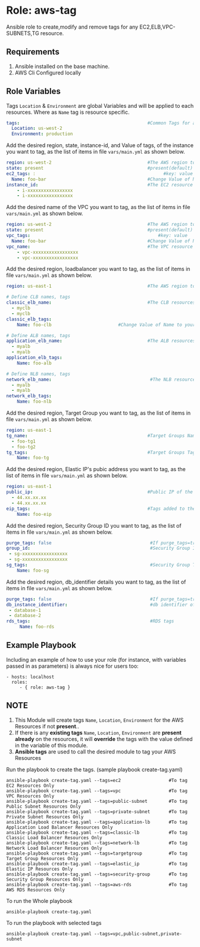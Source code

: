 Role: aws-tag
=================

Ansible role to create,modify and remove tags for any EC2,ELB,VPC-SUBNETS,TG resource.

Requirements
------------
1. Ansible installed on the base machine.
2. AWS Cli Configured locally

Role Variables
--------------
Tags `Location` & `Environment` are global Variables and will be applied to each resources. Where as `Name` tag is resource specific.
```yaml
tags:                                                #Common Tags for all the resources
  Location: us-west-2
  Environment: production
```

Add the desired region, state, instance-id, and Value of tags, of the instance you want to tag, as the list of items in file `vars/main.yml` as shown below.
```yaml
region: us-west-2                                    #The AWS region to use.
state: present                                       #present(default) to create , absent to remove tags
ec2_tags: :                                                #key: value  
  Name: foo-bar                                      #Change Value of Name to your need
instance_id:                                         #The EC2 resource id list.
    - i-xxxxxxxxxxxxxxxxx
    - i-xxxxxxxxxxxxxxxxx
```
Add the desired name of the VPC you want to tag, as the list of items in file `vars/main.yml` as shown below.
```yaml
region: us-west-2                                    #The AWS region to use.
state: present                                       #present(default) to create , absent to remove tags
vpc_tags:                                                #key: value  
  Name: foo-bar                                      #Change Value of Name to your need
vpc_name:                                            #The VPC resource name.
    - vpc-xxxxxxxxxxxxxxxxx
    - vpc-xxxxxxxxxxxxxxxxx
```

Add the desired region, loadbalancer you want to tag, as the list of items in file `vars/main.yml` as shown below.
```yaml
region: us-east-1                                    #The AWS region to use.

# Define CLB names, tags
classic_elb_name:                                    #The CLB resources name.
  - myclb
  - myclb
classic_elb_tags:
    Name: foo-clb                         #Change Value of Name to your need     (In case of removing tag, leave the value empty)

# Define ALB names, tags
application_elb_name:                                #The ALB resources name.
  - myalb
  - myalb
application_elb_tags:
    Name: foo-alb

# Define NLB names, tags
network_elb_name:                                     #The NLB resources name.
  - myalb
  - myalb
network_elb_tags:
    Name: foo-nlb
```
Add the desired region, Target Group you want to tag, as the list of items in file `vars/main.yml` as shown below.
```yaml
region: us-east-1
tg_name:                                             #Target Groups Name
  - foo-tg1
  - foo-tg2
tg_tags:                                             #Target Groups Tags
    Name: foo-tg 
```
Add the desired region, Elastic IP's pubic address you want to tag, as the list of items in file `vars/main.yml` as shown below.
```yaml
region: us-east-1
public_ip:                                           #Public IP of the EIP
  - 44.xx.xx.xx
  - 44.xx.xx.xx
eip_tags:                                            #Tags added to the EIP of the Public IP
    Name: foo-eip
```
Add the desired region, Security Group ID you want to tag, as the list of items in file `vars/main.yml` as shown below.
```yaml
purge_tags: false                                     #If purge_tags=true and tags is set, existing tags will be purged
group_id:                                             #Security Group IDs
 - sg-xxxxxxxxxxxxxxxxx
 - sg-xxxxxxxxxxxxxxxxx
sg_tags:                                              #Security Group Tags
    Name: foo-sg
```
Add the desired region, db_identifier details you want to tag, as the list of items in file `vars/main.yml` as shown below.
```yaml
purge_tags: false                                     #If purge_tags=true and tags is set, existing tags will be purged
db_instance_identifier:                               #db identifier of AWS RDS
 - database-1
 - database-2
rds_tags:                                             #RDS tags
     Name: foo-rds
```

Example Playbook
----------------

Including an example of how to use your role (for instance, with variables passed in as parameters) is always nice for users too:

    - hosts: localhost
      roles:
         - { role: aws-tag }

NOTE
----
1. This Module will create tags `Name`, `Location`, `Environment` for the AWS Resources if not **present**.. 
2. If there is any **existing tags** `Name`, `Location`, `Environment` are **present already** on the resources, it will **override** the tags with the value defined in the variable of this module.
3. **Ansible tags** are used to call the desired module to tag your AWS Resources

Run the playbook to create the tags. (sample playbook create-tag.yaml)
```shell
ansible-playbook create-tag.yaml --tags=ec2                  #To tag EC2 Resources Only
ansible-playbook create-tag.yaml --tags=vpc                  #To tag VPC Resources Only
ansible-playbook create-tag.yaml --tags=public-subnet        #To tag Public Subnet Resources Only
ansible-playbook create-tag.yaml --tags=private-subnet       #To tag Private Subnet Resources Only
ansible-playbook create-tag.yaml --tags=application-lb       #To tag Application Load Balancer Resources Only
ansible-playbook create-tag.yaml --tags=classic-lb           #To tag Classic Load Balancer Resources Only
ansible-playbook create-tag.yaml --tags=network-lb           #To tag Network Load Balancer Resources Only
ansible-playbook create-tag.yaml --tags=targetgroup          #To tag Target Group Resources Only
ansible-playbook create-tag.yaml --tags=elastic_ip           #To tag Elastic IP Resources Only
ansible-playbook create-tag.yaml --tags=security-group       #To tag Security Group Resources Only
ansible-playbook create-tag.yaml --tags=aws-rds              #To tag AWS RDS Resources Only
```
To run the Whole playbook
```shell
ansible-playbook create-tag.yaml
```
To run the playbook with selected tags
```shell
ansible-playbook create-tag.yaml --tags=vpc,public-subnet,private-subnet
```